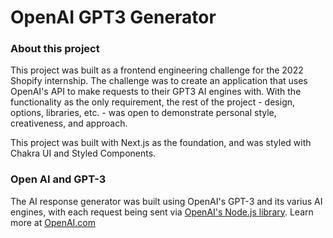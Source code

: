 # OpenAI GPT3 Generator

### About this project
This project was built as a frontend engineering challenge for the 2022 Shopify internship. The challenge was to create an application that uses OpenAI's API to make requests to their GPT3 AI engines with. With the functionality as the only requirement, the rest of the project - design, options, libraries, etc. - was open to demonstrate personal style, creativeness, and approach.

This project was built with Next.js as the foundation, and was styled with Chakra UI and Styled Components.

### Open AI and GPT-3
The AI response generator was built using OpenAI's GPT-3 and its varius AI engines, with each request being sent via [OpenAI's Node.js library](https://beta.openai.com/docs/libraries/node-js-library).
Learn more at [OpenAI.com](https://openai.com/api/)
